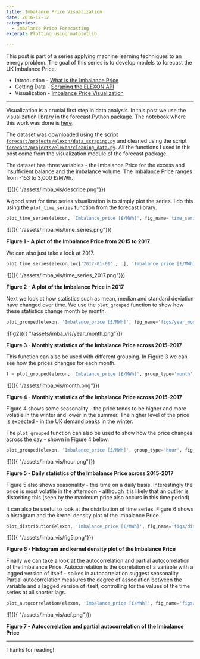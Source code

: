 ```yaml
---
title: Imbalance Price Visualization
date: 2016-12-12
categories:
  - Imbalance Price Forecasting
excerpt: Plotting using matplotlib.

---
```


This post is part of a series applying machine learning techniques to an energy problem.  The goal of this series is to develop models to forecast the UK Imbalance Price.  
- Introduction - [What is the Imbalance Price](http://adgefficiency.com/what-is-the-uk-imbalance-price/)
- Getting Data - [Scraping the ELEXON API](http://adgefficiency.com/elexon-api-web-scraping-using-python/)
- Visualization - [Imbalance Price Visualization](https://adgefficiency.com/imbalance-price-visualization/)

---

Visualization is a crucial first step in data analysis.  In this post we use the visualization library in the [forecast Python package](https://github.com/ADGEfficiency/forecast).  The notebook where this work was done is [here](https://github.com/ADGEfficiency/forecast/blob/master/projects/elexon/visualization.ipynb).

The dataset was downloaded using the script [`forecast/projects/elexon/data_scraping.py`](https://github.com/ADGEfficiency/forecast/blob/master/projects/elexon/data_scraping.py) and cleaned using the script [`forecast/projects/elexon/cleaning_data.py`](https://github.com/ADGEfficiency/forecast/blob/master/projects/elexon/cleaning_data.py).  All the functions I used in this post come from the visualization module of the forecast package.

The dataset has three variables - the Imbalance Price for the excess and insufficient balance and the imbalance volume.  The Imbalance Price ranges from -153 to 3,000 £/MWh.

![]({{ "/assets/imba_vis/describe.png"}}) 

A good start for time series visualization is to simply plot the series.  I do this using the `plot_time_series` function from the forecast library.

```python
plot_time_series(elexon, 'Imbalance_price [£/MWh]', fig_name='time_series.png')
```

![]({{ "/assets/imba_vis/time_series.png"}}) 

**Figure 1 - A plot of the Imbalance Price from 2015 to 2017**

We can also just take a look at 2017.

```python
plot_time_series(elexon.loc['2017-01-01':, :], 'Imbalance_price [£/MWh]', fig_name='time_series_2017.png')
```

![]({{ "/assets/imba_vis/time_series_2017.png"}}) 

**Figure 2 - A plot of the Imbalance Price in 2017**

Next we look at how statistics such as mean, median and standard deviation have changed over time.  We use the `plot_grouped` function to show how these statistics change month by month.

```python
plot_grouped(elexon, 'Imbalance_price [£/MWh]', fig_name='figs/year_month.png')
```

![fig2]({{ "/assets/imba_vis/year_month.png"}}) 

**Figure 3 - Monthly statistics of the Imbalance Price across 2015-2017**

This function can also be used with different grouping.  In Figure 3 we can see how the prices changes for each month.

```python
f = plot_grouped(elexon, 'Imbalance_price [£/MWh]', group_type='month', fig_name='figs/month.png')
```

![]({{ "/assets/imba_vis/month.png"}}) 

**Figure 4 - Monthly statistics of the Imbalance Price across 2015-2017** 

Figure 4 shows some seasonality - the price tends to be higher and more volatile in the winter and lower in the summer.  The higher level of the price is expected - in the UK demand peaks in the winter.

The `plot_grouped` function can also be used to show how the price changes across the day - shown in Figure 4 below.

```python
plot_grouped(elexon, 'Imbalance_price [£/MWh]', group_type='hour', fig_name='figs/hour.png')
```

![]({{ "/assets/imba_vis/hour.png"}}) 

**Figure 5 - Daily statistics of the Imbalance Price across 2015-2017** 

Figure 5 also shows seasonality - this time on a daily basis.  Interestingly the price is most volatile in the afternoon - although it is likely that an outlier is distoriting this (seen by the maximum price also occurs in this time period).

It can also be useful to look at the distribution of time series.  Figure 6 shows a histogram and the kernel density plot of the Imbalance Price.

```python
plot_distribution(elexon, 'Imbalance_price [£/MWh]', fig_name='figs/distribution.png')
```

![]({{ "/assets/imba_vis/fig5.png"}}) 

**Figure 6 - Histogram and kernel density plot of the Imbalance Price** 

Finally we can take a look at the autocorrelation and partial autocorrelation of the Imbalance Price.   Autocorrelation is the correlation of a variable with a lagged version of itself - spikes in autocorrelation suggest seasonality.  Partial autocorrelation measures the degree of association between the variable and a lagged version of itself, controlling for the values of the time series at all shorter lags.

```python
plot_autocorrelation(elexon, 'Imbalance_price [£/MWh]', fig_name='figs/acf.png')
```

![]({{ "/assets/imba_vis/acf.png"}}) 

**Figure 7 - Autocorrelation and partial autocorrelation of the Imbalance Price**

---

Thanks for reading!



